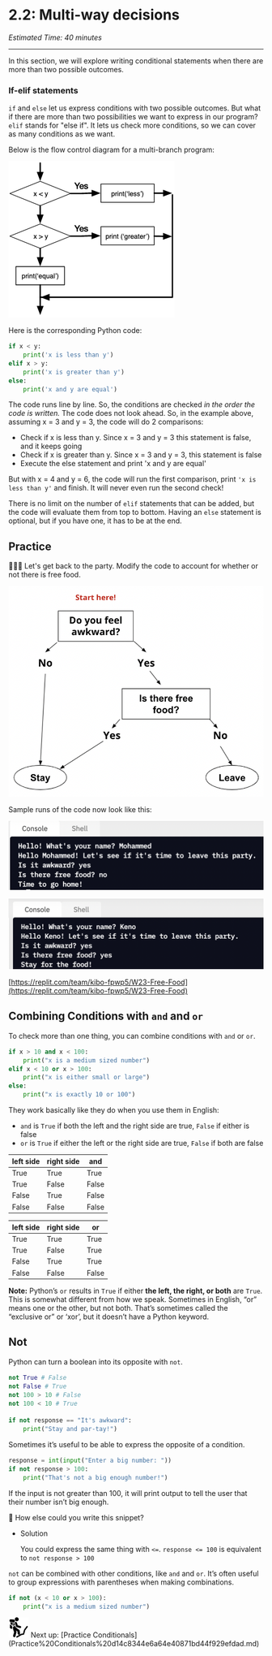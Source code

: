 # 2.2: Multi-way decisions

*Estimated Time: 40 minutes*

---

In this section, we will explore writing conditional statements when there are more than two possible outcomes.

### If-elif statements

`if` and `else` let us express conditions with two possible outcomes. But what if there are more than two possibilities we want to express in our program? `elif` stands for "else if". It lets us check more conditions, so we can cover as many conditions as we want.

Below is the flow control diagram for a multi-branch program:

![2%202%20Multi-way%20decisions%205adb8178795a43bf9ff453def27f562e/Untitled.png](2%202%20Multi-way%20decisions%205adb8178795a43bf9ff453def27f562e/Untitled.png)

Here is the corresponding Python code:

```python
if x < y:
    print('x is less than y')
elif x > y:
    print('x is greater than y')
else:
    print('x and y are equal')
```

The code runs line by line. So, the conditions are checked *in the order the code is written.* The code does not look ahead. So, in the example above, assuming x = 3 and y = 3, the code will do 2 comparisons:

- Check if x is less than y. Since x = 3 and y = 3 this statement is false, and it keeps going
- Check if x is greater than y. Since x = 3 and y = 3, this statement is false
- Execute the else statement and print 'x and y are equal'

But with x = 4 and y = 6, the code will run the first comparison, print `'x is less than y'` and finish. It will never even run the second check!

There is no limit on the number of `elif` statements that can be added, but the code will evaluate them from top to bottom. Having an `else` statement is optional, but if you have one, it has to be at the end.

## Practice

<aside>
👩🏿‍💻  Let's get back to the party. Modify the code to account for whether or not there is free food.

</aside>

![2%202%20Multi-way%20decisions%205adb8178795a43bf9ff453def27f562e/Screen_Shot_2021-07-27_at_3.10.10_PM.png](2%202%20Multi-way%20decisions%205adb8178795a43bf9ff453def27f562e/Screen_Shot_2021-07-27_at_3.10.10_PM.png)

Sample runs of the code now look like this:

![2%202%20Multi-way%20decisions%205adb8178795a43bf9ff453def27f562e/Untitled%201.png](2%202%20Multi-way%20decisions%205adb8178795a43bf9ff453def27f562e/Untitled%201.png)

![2%202%20Multi-way%20decisions%205adb8178795a43bf9ff453def27f562e/Untitled%202.png](2%202%20Multi-way%20decisions%205adb8178795a43bf9ff453def27f562e/Untitled%202.png)

[https://replit.com/team/kibo-fpwp5/W23-Free-Food](https://replit.com/team/kibo-fpwp5/W23-Free-Food)

## Combining Conditions with `and` and `or`

To check more than one thing, you can combine conditions with `and` or `or`.

```python
if x > 10 and x < 100:
	print("x is a medium sized number")
elif x < 10 or x > 100:
	print("x is either small or large")
else:
	print("x is exactly 10 or 100")
```

They work basically like they do when you use them in English:

- `and` is `True` if both the left and the right side are true, `False` if either is false
- `or` is `True` if either the left or the right side are true, `False` if both are false

| left side | right side | and |
| --- | --- | --- |
| True | True | True |
| True | False | False |
| False | True | False |
| False | False | False |

| left side | right side | or |
| --- | --- | --- |
| True | True | True |
| True | False | True |
| False | True | True |
| False | False | False |

**Note:** Python’s `or` results in `True` if either **the left, the right, or both** are `True`. This is somewhat different from how we speak. Sometimes in English, “or” means one or the other, but not both. That’s sometimes called the “exclusive or” or ‘xor’, but it doesn’t have a Python keyword.

## Not

Python can turn a boolean into its opposite with `not`.

```python
not True # False
not False # True
not 100 > 10 # False
not 100 < 10 # True

if not response == "It's awkward":
	print("Stay and par-tay!")
```

Sometimes it’s useful to be able to express the opposite of a condition.

```python
response = int(input("Enter a big number: "))
if not response > 100:
	print("That's not a big enough number!")
```

If the input is not greater than 100, it will print output to tell the user that their number isn’t big enough.

<aside>
🤔 How else could you write this snippet?

- Solution
    
    You could express the same thing with `<=`. 
    `response <= 100` is equivalent to `not response > 100`
    
</aside>

`not` can be combined with other conditions, like `and` and `or`. It’s often useful to group expressions with parentheses when making combinations.

```python
if not (x < 10 or x > 100):
	print("x is a medium sized number")
```

<aside>
<img src="../Lesson%200%20Learning%20With%20Kibo%2032002756da8b4ed2a610df0347af2a08/man-in-hike.png" alt="../Lesson%200%20Learning%20With%20Kibo%2032002756da8b4ed2a610df0347af2a08/man-in-hike.png" width="40px" /> Next up: [Practice Conditionals](Practice%20Conditionals%20d14c8344e6a64e40871bd44f929efdad.md)

</aside>